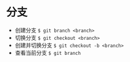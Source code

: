 # 分支
* 创建分支 `$ git branch <branch>`
* 切换分支 `$ git checkout <branch>`
* 创建并切换分支 `$ git checkout -b <branch>`
* 查看当前分支 `$ git branch`